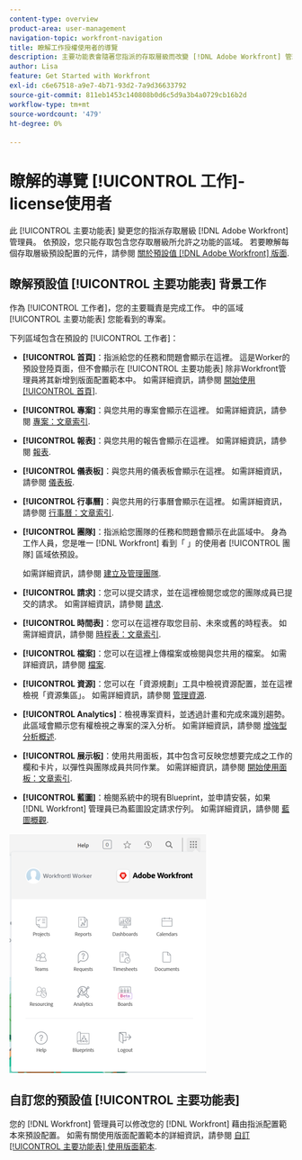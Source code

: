 ```yaml
---
content-type: overview
product-area: user-management
navigation-topic: workfront-navigation
title: 瞭解工作授權使用者的導覽
description: 主要功能表會隨著您指派的存取層級而改變 [!DNL Adobe Workfront] 管理員。 依預設，您只能存取包含您存取層級所允許之功能的區域。
author: Lisa
feature: Get Started with Workfront
exl-id: c6e67518-a9e7-4b71-93d2-7a9d36633792
source-git-commit: 811eb1453c140808b0d6c5d9a3b4a0729cb16b2d
workflow-type: tm+mt
source-wordcount: '479'
ht-degree: 0%

---
```


# 瞭解的導覽 [!UICONTROL 工作]-license使用者

此 [!UICONTROL 主要功能表] 變更您的指派存取層級 [!DNL Adobe Workfront] 管理員。 依預設，您只能存取包含您存取層級所允許之功能的區域。 若要瞭解每個存取層級預設配置的元件，請參閱 [關於預設值 [!DNL Adobe Workfront] 版面](../../../administration-and-setup/customize-workfront/use-layout-templates/about-the-default-wf-layout.md).

## 瞭解預設值 [!UICONTROL 主要功能表] 背景工作

作為 [!UICONTROL 工作者]，您的主要職責是完成工作。 中的區域 [!UICONTROL 主要功能表] 您能看到的專案。

下列區域包含在預設的 [!UICONTROL 工作者]：

* **[!UICONTROL 首頁]**：指派給您的任務和問題會顯示在這裡。 這是Worker的預設登陸頁面，但不會顯示在 [!UICONTROL 主要功能表] 除非Workfront管理員將其新增到版面配置範本中。  如需詳細資訊，請參閱 [開始使用 [!UICONTROL 首頁]](../../../workfront-basics/using-home/using-the-home-area/get-started-with-home.md).

* **[!UICONTROL 專案]**：與您共用的專案會顯示在這裡。 如需詳細資訊，請參閱 [專案：文章索引](../../../manage-work/projects/projects-overview.md).

* **[!UICONTROL 報表]**：與您共用的報告會顯示在這裡。 如需詳細資訊，請參閱 [報表](../../../reports-and-dashboards/reports/reports-overview.md).

* **[!UICONTROL 儀表板]**：與您共用的儀表板會顯示在這裡。 如需詳細資訊，請參閱 [儀表板](../../../reports-and-dashboards/dashboards/dashboards-overview.md).

* **[!UICONTROL 行事曆]**：與您共用的行事曆會顯示在這裡。 如需詳細資訊，請參閱 [行事曆：文章索引](../../../reports-and-dashboards/reports/calendars/calendars.md).

* **[!UICONTROL 團隊]**：指派給您團隊的任務和問題會顯示在此區域中。 身為工作人員，您是唯一 [!DNL Workfront] 看到「 」的使用者 [!UICONTROL 團隊] 區域依預設。

  如需詳細資訊，請參閱 [建立及管理團隊](../../../people-teams-and-groups/create-and-manage-teams/create-and-mange-teams.md).

* **[!UICONTROL 請求]**：您可以提交請求，並在這裡檢閱您或您的團隊成員已提交的請求。 如需詳細資訊，請參閱 [請求](../../../manage-work/requests/requests-overview.md).

* **[!UICONTROL 時間表]**：您可以在這裡存取您目前、未來或舊的時程表。 如需詳細資訊，請參閱 [時程表：文章索引](../../../timesheets/timesheets-all.md).

* **[!UICONTROL 檔案]**：您可以在這裡上傳檔案或檢閱與您共用的檔案。 如需詳細資訊，請參閱 [檔案](../../../documents/documents-overview.md).

* **[!UICONTROL 資源]**：您可以在「資源規劃」工具中檢視資源配置，並在這裡檢視「資源集區」。 如需詳細資訊，請參閱 [管理資源](../../../resource-mgmt/manage-resources.md).

* **[!UICONTROL Analytics]**：檢視專案資料，並透過計畫和完成來識別趨勢。 此區域會顯示您有權檢視之專案的深入分析。 如需詳細資訊，請參閱 [增強型分析概述](../../../enhanced-analytics/enhanced-analytics-overview.md).

* **[!UICONTROL 展示板]**：使用共用面板，其中包含可反映您想要完成之工作的欄和卡片，以彈性與團隊成員共同作業。 如需詳細資訊，請參閱 [開始使用面板：文章索引](../../../agile/get-started-with-boards/get-started-with-boards.md).

* **[!UICONTROL 藍圖]**：檢閱系統中的現有Blueprint，並申請安裝，如果 [!DNL Workfront] 管理員已為藍圖設定請求佇列。 如需詳細資訊，請參閱 [藍圖概觀](../../../administration-and-setup/blueprints/blueprints-overview.md).

![](assets/worker-main-menu-350x426.png)

## 自訂您的預設值 [!UICONTROL 主要功能表]

您的 [!DNL Workfront] 管理員可以修改您的 [!DNL Workfront] 藉由指派配置範本來預設配置。 如需有關使用版面配置範本的詳細資訊，請參閱  [自訂 [!UICONTROL 主要功能表] 使用版面範本](../../../administration-and-setup/customize-workfront/use-layout-templates/customize-main-menu.md).
